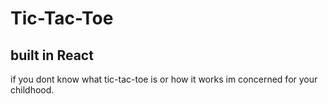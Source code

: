 # Tic-Tac-Toe
## built in React

if you dont know what tic-tac-toe is or how it works im concerned for your childhood.
